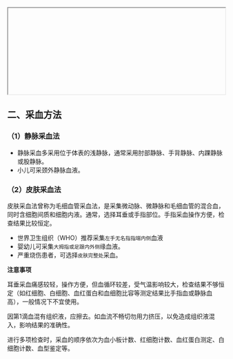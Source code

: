 <script setup>
import { withBase, useData } from 'vitepress';

const { theme } = useData()
</script>
<iframe :src="withBase('.vitepress/public/markmap/clinical/1.2')" width="100%" height="200" ></iframe>

## 二、采血方法

### （1）静脉采血法
- 静脉采血多采用位于体表的浅静脉，通常采用肘部静脉、手背静脉、内踝静脉或股静脉。
- 小儿可采颈外静脉血液。
###  （2）皮肤采血法
皮肤采血法曾称为毛细血管采血法，是采集微动脉、微静脉和毛细血管的混合血，同时含细胞间质和细胞内液。通常，选择耳垂或手指部位。手指采血操作方便，检查结果比较恒定。
- 世界卫生组织（WHO）推荐采集`左手无名指指端内侧`血液
- 婴幼儿可采集`大拇指或足跟内外侧`缘血液。
- 严重烧伤患者，可选择`皮肤完整处`采血。

**注意事项**

耳垂采血痛感较轻，操作方便，但血循环较差，受气温影响较大，检查结果不够恒定（如红细胞、白细胞、血红蛋白和血细胞比容等测定结果比手指血或静脉血高），一般情况下不宜使用。

因第1滴血混有组织液，应擦去。如血流不畅切勿用力挤压，以免造成组织液混入，影响结果的准确性。

进行多项检查时，采血的顺序依次为血小板计数、红细胞计数、血红蛋白测定、白细胞计数、血型鉴定等。
